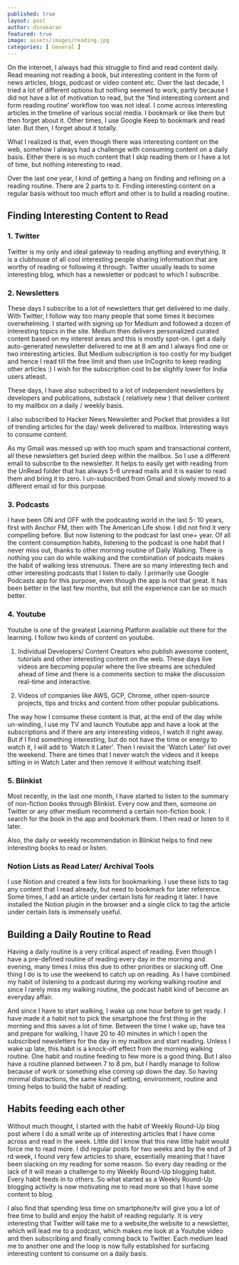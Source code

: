 ```yaml
---
published: true
layout: post
author: dinakaran
featured: true
image: assets/images/reading.jpg
categories: [ General ]
---
```


On the internet, I always had this struggle to find and read content daily. Read meaning not reading a book, but interesting content in the form of news articles, blogs, podcast or video content etc. Over the last decade, I tried a lot of different options but nothing seemed to work, partly because I did not have a lot of motivation to read, but the 'find interesting content and form reading routine' workflow too was not ideal. I come across  interesting articles in the timeline of various social media. I bookmark or like them but then forget about it. Other times, I use Google Keep to bookmark and read later. But then, I forget about it totally.

What I realized is that, even though there was interesting content on the web, somehow I always had a challenge with consuming content on a daily basis. Either there is so much content that I skip reading them or I have a lot of time, but nothing interesting to read. 

Over the last one year, I kind of getting a hang on finding and refining on a reading routine. There are 2 parts to it. Finding interesting content on a regular basis without too much effort and other is to build a reading routine.

## Finding Interesting Content to Read

### 1. Twitter

Twitter is my only and ideal gateway to reading anything and everything. It is a clubhouse of all cool interesting people sharing information that are worthy of reading or following it through. Twitter usually leads to some interesting blog, which has a newsletter or podcast to which I subscribe. 

### 2. Newsletters

These days I subscribe to a lot of newsletters that get delivered to me daily. With Twitter, I follow way too many people that some times it becomes overwhelming. I started with signing up for Medium and followed a dozen of interesting topics in the site. Medium then delivers personalized curated content based on my interest areas and this is mostly spot-on. I get a daily auto-generated newsletter delivered to me at 8 am and I always find one or two interesting articles. But Medium subscription is too costly for my budget and hence I read till the free limit and then use InCognito to keep reading other articles :) I wish for the subscription cost to be slightly lower for India users atleast.

These days, I have also subscribed to a lot of independent newsletters by developers and publications, substack ( relatively new ) that deliver content to my mailbox on a daily / weekly basis.

I also subscribed to Hacker News Newsletter and Pocket that provides a list of trending articles for the day/ week delivered to mailbox. Interesting ways to consume content.

As my Gmail was messed up with too much spam and transactional content, all these newsletters get buried deep within the mailbox. So I use a different email to subscribe to the newsletter. It helps to easily get with reading from the UnRead folder that has always 5-6 unread mails and it is easier to read them and bring it to zero. I un-subscribed from Gmail and slowly moved to a different email id for this purpose. 


### 3. Podcasts

 I have been ON and OFF with the podcasting world in the last 5- 10 years, first with Anchor FM, then with The American Life show. I did not find it very compelling before. But now listening to the podcast for last one+ year. Of all the content consumption habits, listening to the podcast is one habit that I never miss out, thanks to other morning routine of Daily Walking. There is nothing you can do while walking and the combination of podcasts makes the habit of walking less strenuous. There are so many interesting tech and other interesting podcasts that I listen to daily. I primarily use Google Podcasts app for this purpose, even though the app is not that great. It has been better in the last few months, but still the experience can be so much better.  

### 4. Youtube

Youtube is one of the greatest Learning Platform available out there for the learning. I follow two kinds of content on youtube.

1. Individual Developers/ Content Creators who publish awesome content, tutorials and other interesting content on the web. These days live videos are becoming popular where the live streams are scheduled ahead of time and there is a comments section to make the discussion real-time and interactive. 

2. Videos of companies like AWS, GCP, Chrome, other open-source projects, tips and tricks and content from other popular publications. 

The way how I consume these content is that, at the end of the day while un-winding, I use my TV and launch Youtube app and have a look at the subscriptions and if there are any interesting videos, I watch it right away. But if I find something interesting, but do not have the time or energy to watch it, I will add to 'Watch it Later'. Then I revisit the 'Watch Later' list over the weekend. There are times that I never watch the videos and it keeps sitting in in Watch Later and then remove it without watching itself.

### 5. Blinkist

Most recently, in the last one month, I have started to listen to the summary of non-fiction books through Blinkist. Every now and then, someone on Twitter or any other medium recommend a certain non-fiction book. I search for the book in the app and bookmark them. I then read or listen to it later. 

Also, the daily or weekly recommendation in Blinkist helps to find new interesting books to read or listen.
 

### Notion Lists as Read Later/ Archival Tools

I use Notion and created a few lists for bookmarking. I use these lists to tag any content that I read already, but need to bookmark for later reference. Some times, I add an article under certain lists for reading it later. I have installed the Notion plugin in the browser and a single click to tag the article under certain lists is immensely useful.


##  Building a Daily Routine to Read

Having a daily routine is a very critical aspect of reading. Even though I have a pre-defined routine of reading every day in the morning and evening, many times I miss this due to other priorities or slacking off. One thing I do is to use the weekend to catch up on reading. As I have combined my habit of listening to a podcast during my working walking routine and since I rarely miss my walking routine, the podcast habit kind of become an everyday affair.

And since I have to start walking, I wake up one hour before to get ready. I have made it a habit not to pick the smartphone the first thing in the morning and this saves a lot of time.   Between the time I wake up, have tea and prepare for walking, I have 20 to 40 minutes in which I open the subscribed newsletters for the day in my mailbox and start reading. Unless I wake up late, this habit is a knock-off effect from the morning walking routine. One habit and routine feeding to few more is a good thing.  But I also have a routine planned between 7 to 8 pm, but I hardly manage to follow because of work or something else coming up down the day. So having minimal distractions, the same kind of setting, environment, routine and timing helps to build the habit of reading.  

## Habits feeding each other

Without much thought, I started with the habit of Weekly Round-Up blog post where I do a small write up of interesting articles that I have come across and read in the week.  Little did I know that this new little habit would force me to read more. I did regular posts for two weeks and by the end of 3 rd week, I found very few articles to share, essentially meaning that I have been slacking on my reading for some reason. So every day reading or the lack of it will mean a challenge to my Weekly Round-Up blogging habit. Every habit feeds in to others. So what started as a Weekly Round-Up blogging activity is now motivating me to read more so that I have some content to blog.  

I also find that spending less time on smartphone/tv will give you a lot of free time to build and enjoy the habit of reading regularly. It is very interesting that Twitter will take me to a website,the website to a  newsletter, which will lead me to a podcast, which makes me look at a Youtube video and then subscribing and  finally coming back to Twitter. Each medium lead me to another one and the loop is now fully established for surfacing interesting content to consume on a daily basis.
